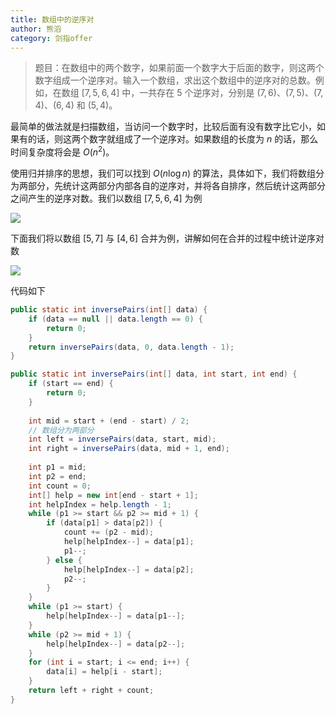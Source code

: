 ```yaml
---
title: 数组中的逆序对
author: 熊滔
category: 剑指offer
---
```


> 题目：在数组中的两个数字，如果前面一个数字大于后面的数字，则这两个数字组成一个逆序对。输入一个数组，求出这个数组中的逆序对的总数。例如，在数组 $[7, 5, 6, 4]$ 中，一共存在 $5$ 个逆序对，分别是 $(7, 6)、(7, 5)、 (7, 4)、 (6, 4)$ 和 $(5, 4)$。

最简单的做法就是扫描数组，当访问一个数字时，比较后面有没有数字比它小，如果有的话，则这两个数字就组成了一个逆序对。如果数组的长度为 $n$ 的话，那么时间复杂度将会是 $O(n^2)$。

使用归并排序的思想，我们可以找到 $O(n \log n)$ 的算法，具体如下，我们将数组分为两部分，先统计这两部分内部各自的逆序对，并将各自排序，然后统计这两部分之间产生的逆序对数。我们以数组 $[7, 5, 6, 4]$ 为例

<img src="https://gitee.com/lastknightcoder/blogimage/raw/master/202006301756.svg"/>

下面我们将以数组 $[5, 7]$ 与 $[4, 6]$ 合并为例，讲解如何在合并的过程中统计逆序对数

<img src="https://gitee.com/lastknightcoder/blogimage/raw/master/202007010013.svg"/>


代码如下

```java
public static int inversePairs(int[] data) {
    if (data == null || data.length == 0) {
        return 0;
    }
    return inversePairs(data, 0, data.length - 1);
}

public static int inversePairs(int[] data, int start, int end) {
    if (start == end) {
        return 0;
    }
    
    int mid = start + (end - start) / 2;
    // 数组分为两部分
    int left = inversePairs(data, start, mid);
    int right = inversePairs(data, mid + 1, end);
    
    int p1 = mid;
    int p2 = end;
    int count = 0;
    int[] help = new int[end - start + 1];
    int helpIndex = help.length - 1;
    while (p1 >= start && p2 >= mid + 1) {
        if (data[p1] > data[p2]) {
            count += (p2 - mid);
            help[helpIndex--] = data[p1];
            p1--;
        } else {
            help[helpIndex--] = data[p2];
            p2--;
        }
    }
    while (p1 >= start) {
        help[helpIndex--] = data[p1--];
    } 
    while (p2 >= mid + 1) {
        help[helpIndex--] = data[p2--];
    }
    for (int i = start; i <= end; i++) {
        data[i] = help[i - start];
    }
    return left + right + count;
}
```

<Disqus />